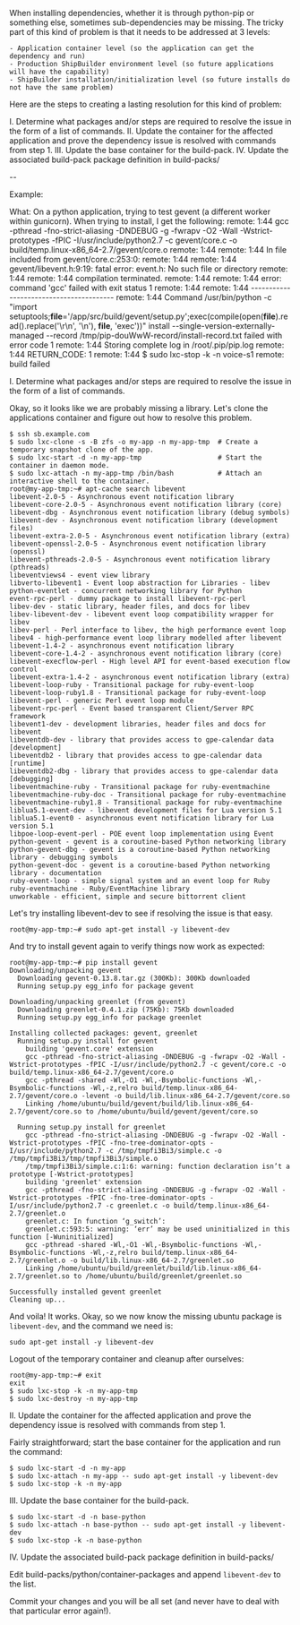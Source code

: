 When installing dependencies, whether it is through python-pip or something else, sometimes sub-dependencies may be missing.  The tricky part of this kind of problem is that it needs to be addressed at 3 levels:

    - Application container level (so the application can get the dependency and run)
    - Production ShipBuilder environment level (so future applications will have the capability)
    - ShipBuilder installation/initialization level (so future installs do not have the same problem)

Here are the steps to creating a lasting resolution for this kind of problem:

I. Determine what packages and/or steps are required to resolve the issue in the form of a list of commands.
II. Update the container for the affected application and prove the dependency issue is resolved with commands from step 1.
III. Update the base container for the build-pack.
IV. Update the associated build-pack package definition in build-packs/<name>

--

Example:

What: On a python application, trying to test gevent (a different worker within gunicorn). When trying to install, I get the following: 
    remote: 1:44 gcc -pthread -fno-strict-aliasing -DNDEBUG -g -fwrapv -O2 -Wall -Wstrict-prototypes -fPIC -I/usr/include/python2.7 -c gevent/core.c -o build/temp.linux-x86_64-2.7/gevent/core.o
    remote: 1:44 
    remote: 1:44 In file included from gevent/core.c:253:0:
    remote: 1:44 
    remote: 1:44 gevent/libevent.h:9:19: fatal error: event.h: No such file or directory
    remote: 1:44 
    remote: 1:44 compilation terminated.
    remote: 1:44 
    remote: 1:44 error: command 'gcc' failed with exit status 1
    remote: 1:44 
    remote: 1:44 ----------------------------------------
    remote: 1:44 Command /usr/bin/python -c "import setuptools;__file__='/app/src/build/gevent/setup.py';exec(compile(open(__file__).read().replace('\r\n', '\n'), __file__, 'exec'))" install --single-version-externally-managed --record /tmp/pip-douWwW-record/install-record.txt failed with error code 1
    remote: 1:44 Storing complete log in /root/.pip/pip.log
    remote: 1:44 RETURN_CODE: 1
    remote: 1:44 $ sudo lxc-stop -k -n voice-s1
    remote: build failed

I. Determine what packages and/or steps are required to resolve the issue in the form of a list of commands.

Okay, so it looks like we are probably missing a library.  Let's clone the applications container and figure out how to resolve this problem.

    $ ssh sb.example.com
    $ sudo lxc-clone -s -B zfs -o my-app -n my-app-tmp  # Create a temporary snapshot clone of the app.
    $ sudo lxc-start -d -n my-app-tmp                   # Start the container in daemon mode.
    $ sudo lxc-attach -n my-app-tmp /bin/bash           # Attach an interactive shell to the container.
    root@my-app-tmp:~# apt-cache search libevent
    libevent-2.0-5 - Asynchronous event notification library
    libevent-core-2.0-5 - Asynchronous event notification library (core)
    libevent-dbg - Asynchronous event notification library (debug symbols)
    libevent-dev - Asynchronous event notification library (development files)
    libevent-extra-2.0-5 - Asynchronous event notification library (extra)
    libevent-openssl-2.0-5 - Asynchronous event notification library (openssl)
    libevent-pthreads-2.0-5 - Asynchronous event notification library (pthreads)
    libeventviews4 - event view library
    libverto-libevent1 - Event loop abstraction for Libraries - libev
    python-eventlet - concurrent networking library for Python
    event-rpc-perl - dummy package to install libevent-rpc-perl
    libev-dev - static library, header files, and docs for libev
    libev-libevent-dev - libevent event loop compatibility wrapper for libev
    libev-perl - Perl interface to libev, the high performance event loop
    libev4 - high-performance event loop library modelled after libevent
    libevent-1.4-2 - asynchronous event notification library
    libevent-core-1.4-2 - asynchronous event notification library (core)
    libevent-execflow-perl - High level API for event-based execution flow control
    libevent-extra-1.4-2 - asynchronous event notification library (extra)
    libevent-loop-ruby - Transitional package for ruby-event-loop
    libevent-loop-ruby1.8 - Transitional package for ruby-event-loop
    libevent-perl - generic Perl event loop module
    libevent-rpc-perl - Event based transparent Client/Server RPC framework
    libevent1-dev - development libraries, header files and docs for libevent
    libeventdb-dev - library that provides access to gpe-calendar data [development]
    libeventdb2 - library that provides access to gpe-calendar data [runtime]
    libeventdb2-dbg - library that provides access to gpe-calendar data [debugging]
    libeventmachine-ruby - Transitional package for ruby-eventmachine
    libeventmachine-ruby-doc - Transitional package for ruby-eventmachine
    libeventmachine-ruby1.8 - Transitional package for ruby-eventmachine
    liblua5.1-event-dev - libevent development files for Lua version 5.1
    liblua5.1-event0 - asynchronous event notification library for Lua version 5.1
    libpoe-loop-event-perl - POE event loop implementation using Event
    python-gevent - gevent is a coroutine-based Python networking library
    python-gevent-dbg - gevent is a coroutine-based Python networking library - debugging symbols
    python-gevent-doc - gevent is a coroutine-based Python networking library - documentation
    ruby-event-loop - simple signal system and an event loop for Ruby
    ruby-eventmachine - Ruby/EventMachine library
    unworkable - efficient, simple and secure bittorrent client

Let's try installing libevent-dev to see if resolving the issue is that easy.

    root@my-app-tmp:~# sudo apt-get install -y libevent-dev

And try to install gevent again to verify things now work as expected:

    root@my-app-tmp:~# pip install gevent
    Downloading/unpacking gevent
      Downloading gevent-0.13.8.tar.gz (300Kb): 300Kb downloaded
      Running setup.py egg_info for package gevent
    
    Downloading/unpacking greenlet (from gevent)
      Downloading greenlet-0.4.1.zip (75Kb): 75Kb downloaded
      Running setup.py egg_info for package greenlet
    
    Installing collected packages: gevent, greenlet
      Running setup.py install for gevent
        building 'gevent.core' extension
        gcc -pthread -fno-strict-aliasing -DNDEBUG -g -fwrapv -O2 -Wall -Wstrict-prototypes -fPIC -I/usr/include/python2.7 -c gevent/core.c -o build/temp.linux-x86_64-2.7/gevent/core.o
        gcc -pthread -shared -Wl,-O1 -Wl,-Bsymbolic-functions -Wl,-Bsymbolic-functions -Wl,-z,relro build/temp.linux-x86_64-2.7/gevent/core.o -levent -o build/lib.linux-x86_64-2.7/gevent/core.so
        Linking /home/ubuntu/build/gevent/build/lib.linux-x86_64-2.7/gevent/core.so to /home/ubuntu/build/gevent/gevent/core.so
    
      Running setup.py install for greenlet
        gcc -pthread -fno-strict-aliasing -DNDEBUG -g -fwrapv -O2 -Wall -Wstrict-prototypes -fPIC -fno-tree-dominator-opts -I/usr/include/python2.7 -c /tmp/tmpfi3Bi3/simple.c -o /tmp/tmpfi3Bi3/tmp/tmpfi3Bi3/simple.o
        /tmp/tmpfi3Bi3/simple.c:1:6: warning: function declaration isn’t a prototype [-Wstrict-prototypes]
        building 'greenlet' extension
        gcc -pthread -fno-strict-aliasing -DNDEBUG -g -fwrapv -O2 -Wall -Wstrict-prototypes -fPIC -fno-tree-dominator-opts -I/usr/include/python2.7 -c greenlet.c -o build/temp.linux-x86_64-2.7/greenlet.o
        greenlet.c: In function ‘g_switch’:
        greenlet.c:593:5: warning: ‘err’ may be used uninitialized in this function [-Wuninitialized]
        gcc -pthread -shared -Wl,-O1 -Wl,-Bsymbolic-functions -Wl,-Bsymbolic-functions -Wl,-z,relro build/temp.linux-x86_64-2.7/greenlet.o -o build/lib.linux-x86_64-2.7/greenlet.so
        Linking /home/ubuntu/build/greenlet/build/lib.linux-x86_64-2.7/greenlet.so to /home/ubuntu/build/greenlet/greenlet.so
    
    Successfully installed gevent greenlet
    Cleaning up...

And voila! It works.  Okay, so we now know the missing ubuntu package is `libevent-dev`, and the command we need is:

    sudo apt-get install -y libevent-dev

Logout of the temporary container and cleanup after ourselves:

    root@my-app-tmp:~# exit
    exit
    $ sudo lxc-stop -k -n my-app-tmp
    $ sudo lxc-destroy -n my-app-tmp

II. Update the container for the affected application and prove the dependency issue is resolved with commands from step 1.

Fairly straightforward; start the base container for the application and run the command:

    $ sudo lxc-start -d -n my-app
    $ sudo lxc-attach -n my-app -- sudo apt-get install -y libevent-dev
    $ sudo lxc-stop -k -n my-app

III. Update the base container for the build-pack.

    $ sudo lxc-start -d -n base-python
    $ sudo lxc-attach -n base-python -- sudo apt-get install -y libevent-dev
    $ sudo lxc-stop -k -n base-python

IV. Update the associated build-pack package definition in build-packs/<name>

Edit build-packs/python/container-packages and append `libevent-dev` to the list.

Commit your changes and you will be all set (and never have to deal with that particular error again!).

